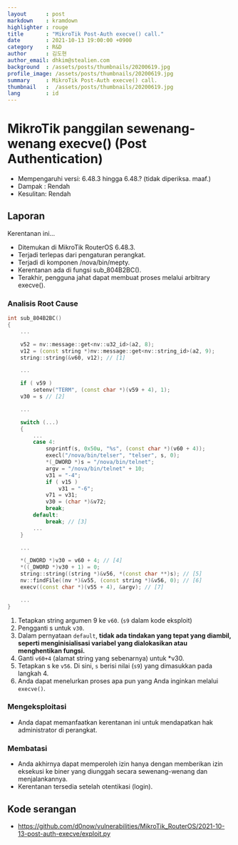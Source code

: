 ```yaml
---
layout		: post
markdown	: kramdown
highlighter	: rouge
title		: "MikroTik Post-Auth execve() call."
date		: 2021-10-13 19:00:00 +0900
category	: R&D
author		: 김도현
author_email: dhkim@stealien.com
background	: /assets/posts/thumbnails/20200619.jpg
profile_image: /assets/posts/thumbnails/20200619.jpg
summary		: MikroTik Post-Auth execve() call.
thumbnail	:  /assets/posts/thumbnails/20200619.jpg
lang        : id
---
```


# MikroTik panggilan sewenang-wenang execve() (Post Authentication)
- Mempengaruhi versi: 6.48.3 hingga 6.48.? (tidak diperiksa. maaf.)
- Dampak : Rendah
- Kesulitan: Rendah

## Laporan
Kerentanan ini...

- Ditemukan di MikroTik RouterOS 6.48.3.
- Terjadi terlepas dari pengaturan perangkat.
- Terjadi di komponen /nova/bin/mepty.
- Kerentanan ada di fungsi sub_804B2BC().
- Terakhir, pengguna jahat dapat membuat proses melalui arbitrary execve().

### Analisis Root Cause
```c++
int sub_804B2BC()
{
    ...

    v52 = nv::message::get<nv::u32_id>(a2, 8);
    v12 = (const string *)nv::message::get<nv::string_id>(a2, 9);
    string::string(&v60, v12); // [1]

    ...

    if ( v59 )
        setenv("TERM", (const char *)(v59 + 4), 1);
    v30 = s // [2]

    ...

    switch (...)
    {
        ...
        case 4:
            snprintf(s, 0x50u, "%s", (const char *)(v60 + 4));
            execl("/nova/bin/telser", "telser", s, 0);
            *(_DWORD *)s = "/nova/bin/telnet";
            argv = "/nova/bin/telnet" + 10;
            v31 = "-4";
            if ( v15 )
                v31 = "-6";
            v71 = v31;
            v30 = (char *)&v72;
            break;
        default:
            break; // [3]
        ...
    }

    ...

    *(_DWORD *)v30 = v60 + 4; // [4]
    *((_DWORD *)v30 + 1) = 0;
    string::string((string *)&v56, *(const char **)s); // [5]
    nv::findFile((nv *)&v55, (const string *)&v56, 0); // [6]
    execv((const char *)(v55 + 4), &argv); // [7]

    ...
}
```

1. Tetapkan string argumen 9 ke `v60`. (`s9` dalam kode eksploit)
2. Pengganti s untuk `v30`.
3. Dalam pernyataan `default`, **tidak ada tindakan yang tepat yang diambil, seperti menginisialisasi variabel yang dialokasikan atau menghentikan fungsi.**
4. Ganti `v60+4` (alamat string yang sebenarnya) untuk *v30.
5. Tetapkan s ke `v56`. Di sini, `s` berisi nilai (`s9`) yang dimasukkan pada langkah 4.
6. Anda dapat menelurkan proses apa pun yang Anda inginkan melalui `execve()`.

### Mengeksploitasi
- Anda dapat memanfaatkan kerentanan ini untuk mendapatkan hak administrator di perangkat.

### Membatasi
- Anda akhirnya dapat memperoleh izin hanya dengan memberikan izin eksekusi ke biner yang diunggah secara sewenang-wenang dan menjalankannya.
- Kerentanan tersedia setelah otentikasi (login).

## Kode serangan
- https://github.com/d0now/vulnerabilities/MikroTik_RouterOS/2021-10-13-post-auth-execve/exploit.py
